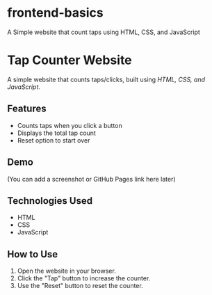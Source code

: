 # frontend-basics
A Simple website that count taps using HTML, CSS, and JavaScript

# Tap Counter Website

A simple website that counts taps/clicks, built using *HTML, CSS, and JavaScript*.  

## Features
- Counts taps when you click a button
- Displays the total tap count
- Reset option to start over

## Demo
(You can add a screenshot or GitHub Pages link here later)

## Technologies Used
- HTML
- CSS
- JavaScript

## How to Use
1. Open the website in your browser.
2. Click the "Tap" button to increase the counter.
3. Use the "Reset" button to reset the counter.
